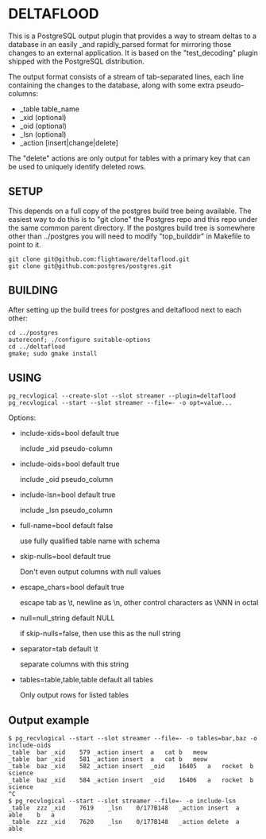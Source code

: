 DELTAFLOOD
==========

This is a PostgreSQL output plugin that provides a way to stream deltas to a database in an easily _and rapidly_parsed format for
mirroring those changes to an external application. It is based on the "test_decoding" plugin shipped with the PostgreSQL
distribution.

The output format consists of a stream of tab-separated lines, each line containing the changes to the database, along with
some extra pseudo-columns:

* _table table_name
* _xid (optional)
* _oid (optional)
* _lsn (optional)
* _action [insert|change|delete]

The "delete" actions are only output for tables with a primary key that can be used to uniquely identify deleted rows.

SETUP
-----

This depends on a full copy of the postgres build tree being available. The easiest way to do this is to "git clone" the
Postgres repo and this repo under the same common parent directory. If the postgres build tree is somewhere other than
../postgres you will need to modify "top_builddir" in Makefile to point to it.

```
git clone git@github.com:flightaware/deltaflood.git
git clone git@github.com:postgres/postgres.git
```

BUILDING
--------

After setting up the build trees for postgres and deltaflood next to each other:

```
cd ../postgres
autoreconf; ./configure suitable-options
cd ../deltaflood
gmake; sudo gmake install
```

USING
-----

```
pg_recvlogical --create-slot --slot streamer --plugin=deltaflood
pg_recvlogical --start --slot streamer --file=- -o opt=value...
```

Options:

* include-xids=bool default true

    include _xid pseudo-column
    
* include-oids=bool default true

    include _oid pseudo_column
    
* include-lsn=bool default true

    include _lsn pseudo_column
    
* full-name=bool default false

    use fully qualified table name with schema
    
* skip-nulls=bool default true

    Don't even output columns with null values
    
* escape_chars=bool default true

    escape tab as \t, newline as \n, other control characters as \NNN in octal
    
* null=null_string default NULL

    if skip-nulls=false, then use this as the null string
    
* separator=tab default \t

    separate columns with this string
    
* tables=table,table,table default all tables

    Only output rows for listed tables

Output example
--------------

```
$ pg_recvlogical --start --slot streamer --file=- -o tables=bar,baz -o include-oids
_table	bar	_xid	579	_action	insert	a	cat	b	meow
_table	bar	_xid	581	_action	insert	a	cat	b	meow
_table	baz	_xid	582	_action	insert	_oid	16405	a	rocket	b	science
_table	baz	_xid	584	_action	insert	_oid	16406	a	rocket	b	science
^C
$ pg_recvlogical --start --slot streamer --file=- -o include-lsn 
_table	zzz	_xid	7619	_lsn	0/177B148	_action	insert	a	able	b	a
_table	zzz	_xid	7620	_lsn	0/177B148	_action	delete	a	able

```
